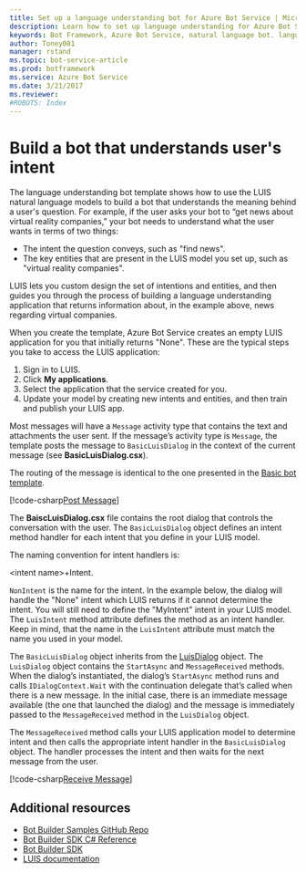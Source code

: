 ```yaml
---
title: Set up a language understanding bot for Azure Bot Service | Microsoft Docs
description: Learn how to set up language understanding for Azure Bot Service.
keywords: Bot Framework, Azure Bot Service, natural language bot. language understanding bog
author: Toney001
manager: rstand
ms.topic: bot-service-article
ms.prod: botframework
ms.service: Azure Bot Service
ms.date: 3/21/2017
ms.reviewer:
#ROBOTS: Index
---
```


# Build a bot that understands user's intent


The language understanding bot template shows how to use the LUIS natural language models to build a bot that understands the meaning behind a user's question. For example, if the user asks your bot to “get news about virtual reality companies,” your bot needs to understand what the user wants in terms of two things:
- The intent the question conveys, such as "find news".
- The key entities that are present in the LUIS model you set up, such as "virtual reality companies".

LUIS lets you custom design the set of intentions and entities, and then guides you through the process of building a language understanding application that returns information about, in the example above, news regarding virtual companies.

When you create the template, Azure Bot Service creates an empty LUIS application for you that initially returns "None". These are the typical steps you take to access the LUIS application:

1. Sign in to LUIS.
2. Click **My applications**.
3. Select the application that the service created for you.
4. Update your model by creating new intents and entities, and then train and publish your LUIS app.

Most messages will have a `Message` activity type that contains the text and attachments the user sent. If the message’s activity type is `Message`, the template posts the message to `BasicLuisDialog` in the context of the current message (see **BasicLuisDialog.csx**).

The routing of the message is identical to the one presented in the [Basic bot template](bot-framework-azure-basic-bot.md).

[!code-csharp[Post Message](../includes/code/azure-understanding-language.cs#postMessage)]

The **BaiscLuisDialog.csx** file contains the root dialog that controls the conversation with the user. The `BasicLuisDialog` object defines an intent method handler for each intent that you define in your LUIS model. 

The naming convention for intent handlers is:

\<intent name\>+Intent. 

`NonIntent` is the name for the intent. In the example below, the dialog will handle the "None" intent which LUIS returns if it cannot determine the intent. You will still need to define the "MyIntent" intent in your LUIS model. The `LuisIntent` method attribute defines the method as an intent handler. Keep in mind, that the name in the `LuisIntent` attribute must match the name you used in your model.

The `BasicLuisDialog` object inherits from the <a href="https://docs.botframework.com/en-us/csharp/builder/sdkreference/d8/df9/class_microsoft_1_1_bot_1_1_builder_1_1_dialogs_1_1_luis_dialog.html/" target="_blank">LuisDialog</a> object. The `LuisDialog` object contains the `StartAsync` and `MessageReceived` methods. When the dialog’s instantiated, the dialog’s `StartAsync` method runs and calls `IDialogContext.Wait` with the continuation delegate that’s called when there is a new message. In the initial case, there is an immediate message available (the one that launched the dialog) and the message is immediately passed to the `MessageReceived` method in the `LuisDialog` object.

The `MessageReceived` method calls your LUIS application model to determine intent and then calls the appropriate intent handler in the `BasicLuisDialog` object. The handler processes the intent and then waits for the next message from the user.

[!code-csharp[Receive Message](../includes/code/azure-understanding-language.cs#receiveMessage)]

## Additional resources

- <a href="https://github.com/Microsoft/BotBuilder-Samples" target="_blank">Bot Builder Samples GitHub Repo</a>
- <a href="https://docs.botframework.com/en-us/csharp/builder/sdkreference/" target="_blank">Bot Builder SDK C# Reference</a>
- <a href="https://github.com/Microsoft/BotBuilder-Samples" target="_blank">Bot Builder SDK</a>
- <a href="https://www.luis.ai/Help" target="_blank">LUIS documentation</a>
